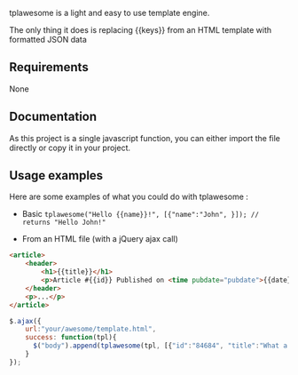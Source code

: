 tplawesome is a light and easy to use template engine.

The only thing it does is replacing {{keys}} from an HTML template with formatted JSON data

## Requirements

None

## Documentation

As this project is a single javascript function, you can either import the file directly or copy it in your project.

## Usage examples

Here are some examples of what you could do with tplawesome :

* Basic
```tplawesome("Hello {{name}}!", [{"name":"John", }]); // returns "Hello John!"```

* From an HTML file (with a jQuery ajax call)
```html
<article>
	<header>
		<h1>{{title}}</h1>
		<p>Article #{{id}} Published on <time pubdate="pubdate">{{date}}</time></p>
	</header>
	<p>...</p>
</article>
```

```javascript
$.ajax({
    url:"your/awesome/template.html", 
    success: function(tpl){
      $("body").append(tplawesome(tpl, [{"id":"84684", "title":"What a nice day!", "date":"2014-04-04", }]));
    }
});
```

